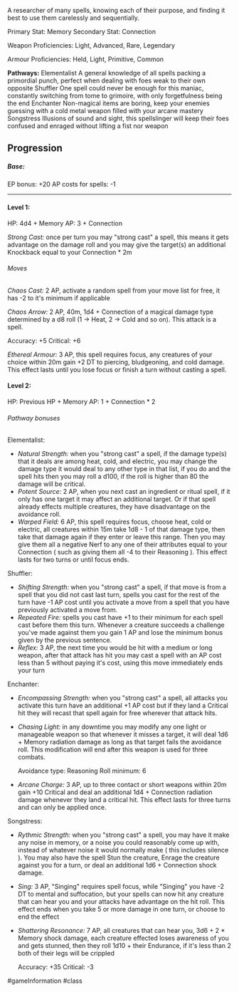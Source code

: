 A researcher of many spells, knowing each of their purpose, and finding it best to use them carelessly and sequentially.

Primary Stat: Memory
Secondary Stat: Connection

Weapon Proficiencies: Light, Advanced, Rare, Legendary

Armour Proficiencies: Held, Light, Primitive, Common

**Pathways:**
Elementalist
	A general knowledge of all spells packing a primordial punch, perfect when dealing with foes weak to their own opposite
Shuffler
	One spell could never be enough for this maniac, constantly switching from tome to grimoire, with only forgetfulness being the end
Enchanter
	Non-magical items are boring, keep your enemies guessing with a cold metal weapon filled with your arcane mastery
Songstress
	Illusions of sound and sight, this spellslinger will keep their foes confused and enraged without lifting a fist nor weapon
## Progression

##### Base:
EP bonus: +20
AP costs for spells: -1

---
#### Level 1:

HP: 4d4 + Memory
AP: 3 + Connection

*Strong Cast:* once per turn you may "strong cast" a spell, this means it gets advantage on the damage roll and you may give the target(s) an additional Knockback equal to your Connection * 2m
###### Moves
*Chaos Cast:* 2 AP, activate a random spell from your move list for free, it has -2 to it's minimum if applicable

*Chaos Arrow:* 2 AP, 40m, 1d4 + Connection of a magical damage type determined by a d8 roll (1 -> Heat, 2 -> Cold and so on). This attack is a spell.

Accuracy: +5
Critical: +6

*Ethereal Armour:* 3 AP, this spell requires focus, any creatures of your choice within 20m gain +2 DT to piercing, bludgeoning, and cold damage. This effect lasts until you lose focus or finish a turn without casting a spell.

#### Level 2:

HP: Previous HP + Memory
AP: 1 + Connection * 2

###### Pathway bonuses

Elementalist: 
- *Natural Strength:* when you "strong cast" a spell, if the damage type(s) that it deals are among heat, cold, and electric, you may change the damage type it would deal to any other type in that list, if you do and the spell hits then you may roll a d100, if the roll is higher than 80 the damage will be critical.
- *Potent Source:* 2 AP, when you next cast an ingredient or ritual spell, if it only has one target it may affect an additional target. Or if that spell already effects multiple creatures, they have disadvantage on the avoidance roll.
- *Warped Field:* 6 AP, this spell requires focus, choose heat, cold or electric, all creatures within 15m take 1d8 - 1 of that damage type, then take that damage again if they enter or leave this range. Then you may give them all a negative Nerf to any one of their attributes equal to your Connection ( such as giving them all -4 to their Reasoning ). This effect lasts for two turns or until focus ends.

Shuffler: 
- *Shifting Strength:* when you "strong cast" a spell, if that move is from a spell that you did not cast last turn, spells you cast for the rest of the turn have -1 AP cost until you activate a move from a spell that you have previously activated a move from.
- *Repeated Fire:* spells you cast have +1 to their minimum for each spell cast before them this turn. Whenever a creature succeeds a challenge you've made against them you gain 1 AP and lose the minimum bonus given by the previous sentence.
- *Reflex:* 3 AP, the next time you would be hit with a medium or long weapon, after that attack has hit you may cast a spell with an AP cost less than 5 without paying it's cost, using this move immediately ends your turn

Enchanter: 
- *Encompassing Strength:* when you "strong cast" a spell, all attacks you activate this turn have an additional +1 AP cost but if they land a Critical hit they will recast that spell again for free wherever that attack hits.
- *Chasing Light:* in any downtime you may modify any one light or manageable weapon so that whenever it misses a target, it will deal 1d6 + Memory radiation damage as long as that target fails the avoidance roll. This modification will end after this weapon is used for three combats.

  Avoidance type: Reasoning
  Roll minimum: 6
- *Arcane Charge:* 3 AP, up to three contact or short weapons within 20m gain +10 Critical and deal an additional 1d4 + Connection radiation damage whenever they land a critical hit. This effect lasts for three turns and can only be applied once.

Songstress: 
- *Rythmic Strength:* when you "strong cast" a spell, you may have it make any noise in memory, or a noise you could reasonably come up with, instead of whatever noise it would normally make ( this includes silence ). You may also have the spell Stun the creature, Enrage the creature against you for a turn, or deal an additional 1d6 + Connection shock damage.
- *Sing:* 3 AP, "Singing" requires spell focus, while "Singing" you have -2 DT to mental and suffocation, but your spells can now hit any creature that can hear you and your attacks have advantage on the hit roll. This effect ends when you take 5 or more damage in one turn, or choose to end the effect
- *Shattering Resonance:* 7 AP, all creatures that can hear you, 3d6 + 2 * Memory shock damage, each creature effected loses awareness of you and gets stunned, then they roll 1d10 + their Endurance, if it's less than 2 both of their legs will be crippled

  Accuracy: +35
  Critical: -3

#gameInformation #class